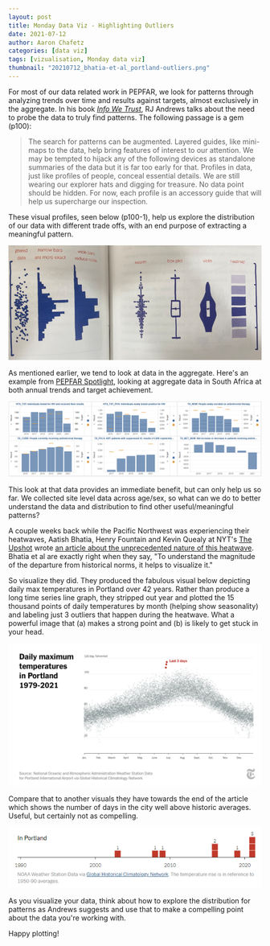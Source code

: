 ```yaml
---
layout: post
title: Monday Data Viz - Highlighting Outliers
date: 2021-07-12
author: Aaron Chafetz
categories: [data viz]
tags: [vizualisation, Monday data viz]
thumbnail: "20210712_bhatia-et-al_portland-outliers.png"
---
```


For most of our data related work in PEPFAR, we look for patterns through analyzing trends over time and results against targets, almost exclusively in the aggregate. In his book [*Info We Trust*](https://www.amazon.com/Info-We-Trust-Inspire-World/dp/1119483891), RJ Andrews talks about the need to probe the data to truly find patterns. The following passage is a gem (p100): 

> The search for patterns can be augmented. Layered guides, like mini-maps to the data, help bring features of interest to our attention. We may be tempted to hijack any of the following devices as standalone summaries of the data but it is far too early for that. Profiles in data, just like profiles of people, conceal essential details. We are still wearing our explorer hats and digging for treasure. No data point should be hidden. For now, each profile is an accessory guide that will help us supercharge our inspection.

These visual profiles, seen below (p100-1), help us explore the distribution of our data with different trade offs, with an end purpose of extracting a meaningful pattern.

![visual profiles of data](/assets/images/posts/20210712_andrews_visual-profiles.png)

As mentioned earlier, we tend to look at data in the aggregate. Here's an example from [PEPFAR Spotlight](https://data.pepfar.gov/dashboards), looking at aggregate data in South Africa at both annual trends and target achievement.

![PEPFAR Spotlight South Africa Clincial Cascade Standard Visual](/assets/images/posts/20210712_pepfar-spotlight-standard.png)

This look at that data provides an immediate benefit, but can only help us so far. We collected site level data across age/sex, so what can we do to better understand the data and distribution to find other useful/meaningful patterns?

A couple weeks back while the Pacific Northwest was experiencing their heatwaves, Aatish Bhatia, Henry Fountain and Kevin Quealy at NYT's [The Upshot](https://www.nytimes.com/section/upshot) wrote [an article about the unprecedented nature of this heatwave](https://www.nytimes.com/interactive/2021/06/29/upshot/portland-seattle-vancouver-weather.html?smid=tw-nytimes&smtyp=cur). Bhatia et al are exactly right when they say, "To understand the magnitude of the departure from historical norms, it helps to visualize it." 

So visualize they did. They produced the fabulous visual below depicting daily max temperatures in Portland over 42 years. Rather than produce a long time series line graph, they stripped out year and plotted the 15 thousand points of daily temperatures by month (helping show seasonality) and labeling just 3 outliers that happen during the heatwave. What a powerful image that (a) makes a strong point and (b) is likely to get stuck in your head.

![Temperature outliers in Portland](/assets/images/posts/20210712_bhatia-et-al_portland-outliers.png)

Compare that to another visuals they have towards the end of the article which shows the number of days in the city well above historic averages. Useful, but certainly not as compelling.

![Temperature summary in Portland](/assets/images/posts/20210712_bhatia-et-al_portland-summary.png)

As you visualize your data, think about how to explore the distribution for patterns as Andrews suggests and use that to make a compelling point about the data you're working with.

Happy plotting!